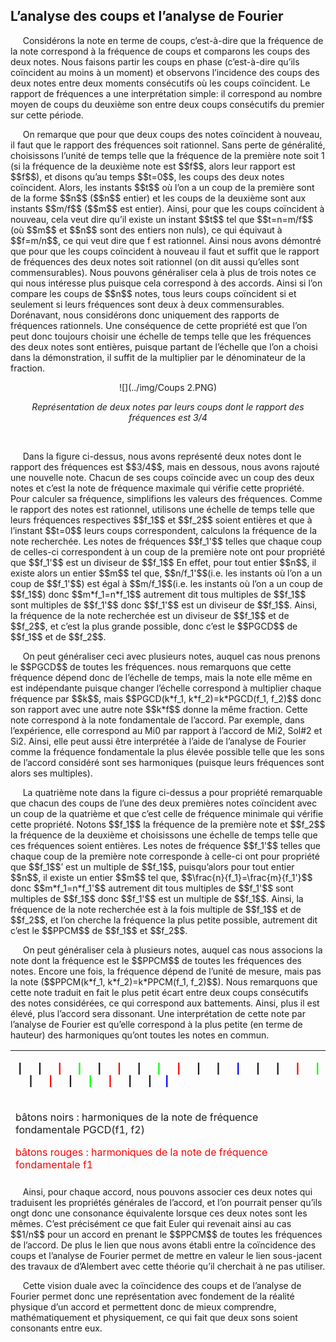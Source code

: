 ## L’analyse des coups et l’analyse de Fourier

<p>&nbsp;&nbsp;&nbsp;&nbsp;
    Consid&eacute;rons la note en terme de coups, c&rsquo;est-&agrave;-dire que la fr&eacute;quence de la note correspond &agrave; la fr&eacute;quence de coups et comparons les coups des deux notes. Nous faisons partir les coups en phase (c&rsquo;est-&agrave;-dire qu&rsquo;ils co&iuml;ncident au moins &agrave; un moment) et observons l&rsquo;incidence des coups des deux notes entre deux moments cons&eacute;cutifs o&ugrave; les coups co&iuml;ncident. Le rapport de fr&eacute;quences a une interpr&eacute;tation simple: il correspond au nombre moyen de coups du deuxi&egrave;me son entre deux coups cons&eacute;cutifs du premier sur cette p&eacute;riode. 
</p>
<p>&nbsp;&nbsp;&nbsp;&nbsp;
    On remarque que pour que deux coups des notes co&iuml;ncident &agrave; nouveau, il faut que le rapport des fr&eacute;quences soit rationnel. Sans perte de g&eacute;n&eacute;ralit&eacute;, choisissons l&rsquo;unit&eacute; de temps telle que la fr&eacute;quence de la premi&egrave;re note soit 1 (si la fr&eacute;quence de la deuxi&egrave;me note est $$f$$, alors leur rapport est $$f$$), et disons qu&rsquo;au temps $$t=0$$, les coups des deux notes co&iuml;ncident. Alors, les instants $$t$$ o&ugrave; l&rsquo;on a un coup de la premi&egrave;re sont de la forme $$n$$ ($$n$$ entier) et les coups de la deuxi&egrave;me sont aux instants $$m/f$$ ($$m$$ est entier). Ainsi, pour que les coups co&iuml;ncident &agrave; nouveau, cela veut dire qu&rsquo;il existe un instant $$t$$ tel que $$t=n=m/f$$ (o&ugrave; $$m$$ et $$n$$ sont des entiers non nuls), ce qui &eacute;quivaut &agrave; $$f=m/n$$, ce qui veut dire que f est rationnel. Ainsi nous avons d&eacute;montr&eacute; que pour que les coups co&iuml;ncident &agrave; nouveau il faut et suffit que le rapport de fr&eacute;quences des deux notes soit rationnel (on dit aussi qu&rsquo;elles sont commensurables). Nous pouvons g&eacute;n&eacute;raliser cela &agrave; plus de trois notes ce qui nous int&eacute;resse plus puisque cela correspond &agrave; des accords. Ainsi si l&rsquo;on compare les coups de $$n$$ notes, tous leurs coups co&iuml;ncident si et seulement si leurs fr&eacute;quences sont deux &agrave; deux commensurables. Dor&eacute;navant, nous consid&eacute;rons donc uniquement des rapports de fr&eacute;quences rationnels. Une cons&eacute;quence de cette propri&eacute;t&eacute; est que l&rsquo;on peut donc toujours choisir une &eacute;chelle de temps telle que les fr&eacute;quences des deux notes sont enti&egrave;res, puisque partant de l&rsquo;&eacute;chelle que l&rsquo;on a choisi dans la d&eacute;monstration, il suffit de la multiplier par le d&eacute;nominateur de la fraction.
</p>
<center>
<p>
</p>

![](../img/Coups 2.PNG)
<p>
</p>
<p><em>Repr&eacute;sentation de deux notes par leurs coups dont le rapport des fr&eacute;quences est 3/4</em></p>
</center>
<p>
&nbsp;
</p>



<p>&nbsp;&nbsp;&nbsp;&nbsp;
Dans la figure ci-dessus, nous avons représenté deux notes dont le rapport des fréquences est $$3/4$$, mais en dessous, nous avons rajouté une nouvelle note. Chacun de ses coups coïncide avec un coup des deux notes et c’est la note de fréquence maximale qui vérifie cette propriété. Pour calculer sa fréquence, simplifions les valeurs des fréquences. Comme le rapport des notes est rationnel, utilisons une échelle de temps telle que leurs fréquences respectives $$f_1$$ et $$f_2$$ soient entières et que à l’instant $$t=0$$ leurs coups correspondent, calculons la fréquence de la note recherchée. Les notes de fréquences $$f_1'$$ telles que chaque coup de celles-ci correspondent à un coup de la première note ont pour propriété que $$f_1'$$ est un diviseur de $$f_1$$ En effet, pour tout entier $$n$$, il existe alors un entier $$m$$ tel que, $$n/f_1'$$(i.e. les instants o&ugrave; l&rsquo;on a un coup de $$f_1'$$) est égal à $$m/f_1$$(i.e. les instants o&ugrave; l&rsquo;on a un coup de $$f_1$$) donc $$m*f_1=n*f_1$$ autrement dit tous multiples de $$f_1$$ sont multiples de $$f_1'$$ donc $$f_1'$$ est un diviseur de $$f_1$$. Ainsi, la fr&eacute;quence de la note recherch&eacute;e est un diviseur de $$f_1$$ et de $$f_2$$, et c&rsquo;est la plus grande possible, donc c&rsquo;est le $$PGCD$$ de $$f_1$$ et de $$f_2$$. </p>
<p>&nbsp;&nbsp;&nbsp;&nbsp;
    On peut g&eacute;n&eacute;raliser ceci avec plusieurs notes, auquel cas nous prenons le $$PGCD$$ de toutes les fr&eacute;quences. nous remarquons que cette fr&eacute;quence d&eacute;pend donc de l&rsquo;&eacute;chelle de temps, mais la note elle m&ecirc;me en est ind&eacute;pendante puisque changer l&rsquo;&eacute;chelle correspond &agrave; multiplier chaque fr&eacute;quence par $$k$$, mais $$PGCD(k*f_1, k*f_2)=k*PGCD(f_1, f_2)$$ donc son rapport avec une autre note $$k*f$$ donne la m&ecirc;me fraction. Cette note correspond &agrave; la note fondamentale de l&rsquo;accord. Par exemple, dans l&rsquo;exp&eacute;rience, elle correspond au Mi0 par rapport &agrave; l&rsquo;accord de Mi2, Sol#2 et Si2. Ainsi, elle peut aussi &ecirc;tre interpr&eacute;t&eacute;e &agrave; l&rsquo;aide de l&rsquo;analyse de Fourier comme la fr&eacute;quence fondamentale la plus &eacute;lev&eacute;e possible telle que les sons de l&rsquo;accord consid&eacute;r&eacute; sont ses harmoniques (puisque leurs fr&eacute;quences sont alors ses multiples).
</p>
<p>&nbsp;&nbsp;&nbsp;&nbsp;
    La quatri&egrave;me note dans la figure ci-dessus a pour propri&eacute;t&eacute; remarquable que chacun des coups de l&rsquo;une des deux premi&egrave;res notes co&iuml;ncident avec un coup de la quatri&egrave;me et que c&rsquo;est celle de fr&eacute;quence minimale qui v&eacute;rifie cette propri&eacute;t&eacute;. Notons $$f_1$$ la fr&eacute;quence de la premi&egrave;re note et $$f_2$$ la fr&eacute;quence de la deuxi&egrave;me et choisissons une &eacute;chelle de temps telle que ces fr&eacute;quences soient enti&egrave;res. Les notes de fr&eacute;quence $$f_1'$$ telles que chaque coup de la premi&egrave;re note corresponde &agrave; celle-ci ont pour propri&eacute;t&eacute; que $$f_1$$&rsquo; est un multiple de $$f_1$$, puisqu&rsquo;alors pour tout entier $$n$$, il existe un entier $$m$$ tel que, $$\frac{n}{f_1}=\frac{m}{f_1'}$$ donc $$m*f_1=n*f_1'$$ autrement dit tous multiples de $$f_1'$$ sont multiples de $$f_1$$ donc $$f_1'$$ est un multiple de $$f_1$$. Ainsi, la fr&eacute;quence de la note recherch&eacute;e est &agrave; la fois multiple de $$f_1$$ et de $$f_2$$, et l&rsquo;on cherche la fr&eacute;quence la plus petite possible, autrement dit c&rsquo;est le $$PPCM$$ de $$f_1$$ et $$f_2$$.
</p>
<p>&nbsp;&nbsp;&nbsp;&nbsp;
    On peut g&eacute;n&eacute;raliser cela &agrave; plusieurs notes, auquel cas nous associons la note dont la fr&eacute;quence est le $$PPCM$$ de toutes les fr&eacute;quences des notes. Encore une fois, la fr&eacute;quence d&eacute;pend de l&rsquo;unit&eacute; de mesure, mais pas la note ($$PPCM(k*f_1, k*f_2)=k*PPCM(f_1, f_2)$$). Nous remarquons que cette note traduit en fait le plus petit &eacute;cart entre deux coups cons&eacute;cutifs des notes consid&eacute;r&eacute;es, ce qui correspond aux battements. Ainsi, plus il est &eacute;lev&eacute;, plus l&rsquo;accord sera dissonant. Une interpr&eacute;tation de cette note par l&rsquo;analyse de Fourier est qu&rsquo;elle correspond &agrave; la plus petite (en terme de hauteur) des harmoniques qu&rsquo;ont toutes les notes en commun.</p>

<table style="height: 202px;" width="659">
<tbody>
<tr>
<td>
<p><strong>&nbsp;| &nbsp;&nbsp;&nbsp;&nbsp;&nbsp;| &nbsp;&nbsp;&nbsp;&nbsp;<span style="color: #ff0000;">&nbsp;</span><span style="color: #ff0000;">|</span> &nbsp;&nbsp;&nbsp;&nbsp;&nbsp;<span style="color: #00ff00;">|</span> &nbsp;&nbsp;&nbsp;&nbsp;&nbsp;| &nbsp;&nbsp;&nbsp;&nbsp;&nbsp;<span style="color: #ff0000;">|</span> &nbsp;&nbsp;&nbsp;&nbsp;&nbsp;| &nbsp;&nbsp;&nbsp;&nbsp;&nbsp;<span style="color: #00ff00;">| </span>&nbsp;&nbsp;&nbsp;&nbsp;<span style="color: #ff0000;">&nbsp;| </span>&nbsp;&nbsp;&nbsp;&nbsp;&nbsp;| &nbsp;&nbsp;&nbsp;&nbsp;&nbsp;| &nbsp;&nbsp;&nbsp;&nbsp;&nbsp;<span style="color: #0000ff;">|</span> &nbsp;&nbsp;&nbsp;&nbsp;&nbsp;| &nbsp;&nbsp;&nbsp;&nbsp;&nbsp;| &nbsp;&nbsp;&nbsp;&nbsp;<span style="color: #ff0000;">&nbsp;</span><span style="color: #ff0000;">|</span> &nbsp;&nbsp;&nbsp;&nbsp;<span style="color: #00ff00;">&nbsp;</span><span style="color: #00ff00;">| </span>&nbsp;&nbsp;&nbsp;&nbsp;&nbsp;| &nbsp;&nbsp;&nbsp;&nbsp;<span style="color: #ff0000;">&nbsp;</span><span style="color: #ff0000;">| </span><span style="color: #ff0000;">&nbsp;</span>&nbsp;&nbsp;&nbsp;&nbsp;| &nbsp;&nbsp;&nbsp;&nbsp;<span style="color: #00ff00;">&nbsp;</span><span style="color: #00ff00;">|</span> &nbsp;&nbsp;&nbsp;&nbsp;&nbsp;<span style="color: #ff0000;">|</span> &nbsp;&nbsp;&nbsp;&nbsp;&nbsp;| &nbsp;&nbsp;&nbsp;&nbsp;&nbsp;| &nbsp;&nbsp;&nbsp;<span style="color: #0000ff;">&nbsp;</span><span style="color: #0000ff;">|</span>&nbsp;</strong></p>
</td>
</tr>
<tr>
<td>

<p><span style="font-weight: 400;">b&acirc;tons noirs : harmoniques de la note de fr&eacute;quence fondamentale PGCD(f1, f2)</span></p>
<p><span style="color: #ff0000;"><span style="font-weight: 400;">b&acirc;tons rouges : harmoniques de la note de fr&eacute;quence fondamentale f1</span><span style="font-weight: 400;"> &nbsp;</span></span></p>
<p><span style="font-weight: 400; color: #00ff00;">b&acirc;tons verts : harmoniques de la note de fr&eacute;quence fondamentale f2</span></p>
<p><span style="font-weight: 400; color: #0000ff;">b&acirc;tons bleus : harmoniques de la note de fr&eacute;quence fondamentale PPCM(f1, f2)</span></p>
</td>
</tr>
</tbody>
</table>

<p>&nbsp;&nbsp;&nbsp;&nbsp;
    Ainsi, pour chaque accord, nous pouvons associer ces deux notes qui traduisent les propri&eacute;t&eacute;s g&eacute;n&eacute;rales de l&rsquo;accord, et l&rsquo;on pourrait penser qu&rsquo;ils ongt donc une consonance &eacute;quivalente lorsque ces deux notes sont les m&ecirc;mes. C&rsquo;est pr&eacute;cis&eacute;ment ce que fait Euler qui revenait ainsi au cas $$1/n$$ pour un accord en prenant le $$PPCM$$ de toutes les fr&eacute;quences de l&rsquo;accord. De plus le lien que nous avons &eacute;tabli entre la co&iuml;ncidence des coups et l&rsquo;analyse de Fourier permet de mettre en valeur le lien sous-jacent des travaux de d&rsquo;Alembert avec cette th&eacute;orie qu&rsquo;il cherchait &agrave; ne pas utiliser.
</p>
<p>&nbsp;&nbsp;&nbsp;&nbsp;
    Cette vision duale avec la co&iuml;ncidence des coups et de l&rsquo;analyse de Fourier permet donc une repr&eacute;sentation avec fondement de la r&eacute;alit&eacute; physique d&rsquo;un accord et permettent donc de mieux comprendre, math&eacute;matiquement et physiquement, ce qui fait que deux sons soient consonants entre eux.
</p>